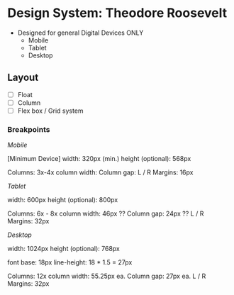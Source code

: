 # Design System: Theodore Roosevelt

* Designed for general Digital Devices ONLY
    - Mobile
    - Tablet
    - Desktop

## Layout

- [ ] Float
- [ ] Column
- [ ] Flex box / Grid system

### Breakpoints

*Mobile*

[Minimum Device]
width: 320px (min.)
height (optional): 568px

Columns: 3x-4x
column width:
Column gap:
L / R Margins: 16px

*Tablet*

width: 600px
height (optional): 800px

Columns: 6x - 8x
column width: 46px ??
Column gap: 24px ??
L / R Margins: 32px

*Desktop*

width: 1024px
height (optional): 768px

font base: 18px
line-height: 18 * 1.5 =  27px

Columns: 12x
column width:  55.25px ea.
Column gap: 27px ea.
L / R Margins: 32px
